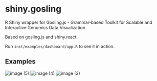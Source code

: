 # shiny.gosling

R Shiny wrapper for Gosling.js - Grammar-based Toolkit for Scalable and Interactive Genomics Data Visualization

Based on gosling.js and shiny.react.

Run `inst/examples/dashboard/app.R` to see it in action.

## Examples

![image (5)](https://user-images.githubusercontent.com/1421503/179961019-8ad2c05f-5e89-4874-9b6a-0bfdf58dc713.png)
![image (4)](https://user-images.githubusercontent.com/1421503/179961030-b29d8aa8-d8fc-4dce-817c-b56fd5214dd7.png)
![image (3)](https://user-images.githubusercontent.com/1421503/179961050-00d1ee67-a0a7-47da-ac6d-fbc98a4ed64f.png)
